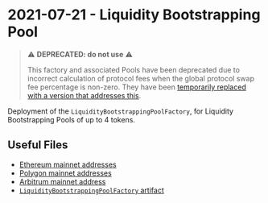 # 2021-07-21 - Liquidity Bootstrapping Pool

> ⚠️ **DEPRECATED: do not use** ⚠️
>
> This factory and associated Pools have been deprecated due to incorrect calculation of protocol fees when the global protocol swap fee percentage is non-zero. They have been [temporarily replaced with a version that addresses this](../../20211202-no-protocol-fee-lbp).

Deployment of the `LiquidityBootstrappingPoolFactory`, for Liquidity Bootstrapping Pools of up to 4 tokens.

## Useful Files

- [Ethereum mainnet addresses](./output/mainnet.json)
- [Polygon mainnet addresses](./output/polygon.json)
- [Arbitrum mainnet address](./output/arbitrum.json)
- [`LiquidityBootstrappingPoolFactory` artifact](./artifact/LiquidityBootstrappingPoolFactory.json)
